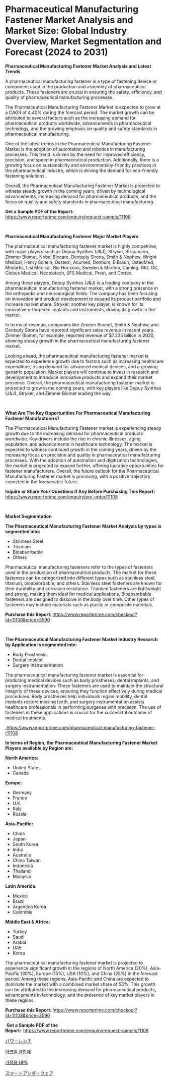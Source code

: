 <p><h1>Pharmaceutical Manufacturing Fastener Market Analysis and Market Size: Global Industry Overview, Market Segmentation and Forecast (2024 to 2031)</h1></p><p><strong>Pharmaceutical Manufacturing Fastener Market Analysis and Latest Trends</strong></p>
<p><p>A pharmaceutical manufacturing fastener is a type of fastening device or component used in the production and assembly of pharmaceutical products. These fasteners are crucial in ensuring the safety, efficiency, and quality of pharmaceutical manufacturing processes.</p><p>The Pharmaceutical Manufacturing Fastener Market is expected to grow at a CAGR of 4.40% during the forecast period. The market growth can be attributed to several factors such as the increasing demand for pharmaceutical products worldwide, advancements in pharmaceutical technology, and the growing emphasis on quality and safety standards in pharmaceutical manufacturing.</p><p>One of the latest trends in the Pharmaceutical Manufacturing Fastener Market is the adoption of automation and robotics in manufacturing processes. This trend is driven by the need for improved efficiency, precision, and speed in pharmaceutical production. Additionally, there is a growing focus on sustainability and environmentally-friendly practices in the pharmaceutical industry, which is driving the demand for eco-friendly fastening solutions.</p><p>Overall, the Pharmaceutical Manufacturing Fastener Market is projected to witness steady growth in the coming years, driven by technological advancements, increasing demand for pharmaceutical products, and the focus on quality and safety standards in pharmaceutical manufacturing.</p></p>
<p><strong>Get a Sample PDF of the Report:&nbsp;</strong> <a href="https://www.reportprime.com/enquiry/request-sample/11108">https://www.reportprime.com/enquiry/request-sample/11108</a></p>
<p>&nbsp;</p>
<p><strong>Pharmaceutical Manufacturing Fastener Major Market Players</strong></p>
<p><p>The pharmaceutical manufacturing fastener market is highly competitive, with major players such as Depuy Synthes (J&J), Stryker, Straumann, Zimmer Biomet, Nobel Biocare, Dentsply Sirona, Smith & Nephew, Wright Medical, Henry Schein, Osstem, Acumed, Dentium, B Braun, OsteoMed, Medartis, Lisi Medical, Bio Horizons, Sweden & Martina, Camlog, DIO, GC, Globus Medical, Neobiotech, SFS Medical, Preat, and Cortex.</p><p>Among these players, Depuy Synthes (J&J) is a leading company in the pharmaceutical manufacturing fastener market, with a strong presence in the orthopedic and neurosurgical fields. The company has been focusing on innovation and product development to expand its product portfolio and increase market share. Stryker, another key player, is known for its innovative orthopedic implants and instruments, driving its growth in the market. </p><p>In terms of revenue, companies like Zimmer Biomet, Smith & Nephew, and Dentsply Sirona have reported significant sales revenue in recent years. Zimmer Biomet, for example, reported revenue of $7.235 billion in 2020, showing steady growth in the pharmaceutical manufacturing fastener market. </p><p>Looking ahead, the pharmaceutical manufacturing fastener market is expected to experience growth due to factors such as increasing healthcare expenditure, rising demand for advanced medical devices, and a growing geriatric population. Market players will continue to invest in research and development to introduce innovative products and expand their market presence. Overall, the pharmaceutical manufacturing fastener market is projected to grow in the coming years, with key players like Depuy Synthes (J&J), Stryker, and Zimmer Biomet leading the way.</p></p>
<p>&nbsp;</p>
<p><strong>What Are The Key Opportunities For Pharmaceutical Manufacturing Fastener Manufacturers?</strong></p>
<p><p>The Pharmaceutical Manufacturing Fastener market is experiencing steady growth due to the increasing demand for pharmaceutical products worldwide. Key drivers include the rise in chronic illnesses, aging population, and advancements in healthcare technology. The market is expected to witness continued growth in the coming years, driven by the increasing focus on precision and quality in pharmaceutical manufacturing processes. With the adoption of automation and digitization technologies, the market is projected to expand further, offering lucrative opportunities for fastener manufacturers. Overall, the future outlook for the Pharmaceutical Manufacturing Fastener market is promising, with a positive trajectory expected in the foreseeable future.</p></p>
<p><strong>Inquire or Share Your Questions If Any Before Purchasing This Report:</strong> <a href="https://www.reportprime.com/enquiry/pre-order/11108">https://www.reportprime.com/enquiry/pre-order/11108</a></p>
<p>&nbsp;</p>
<p><strong>Market Segmentation</strong></p>
<p><strong>The Pharmaceutical Manufacturing Fastener Market Analysis by types is segmented into:</strong></p>
<p><ul><li>Stainless Steel</li><li>Titanium</li><li>Bioabsorbable</li><li>Others</li></ul></p>
<p><p>Pharmaceutical manufacturing fasteners refer to the types of fasteners used in the production of pharmaceutical products. The market for these fasteners can be categorized into different types such as stainless steel, titanium, bioabsorbable, and others. Stainless steel fasteners are known for their durability and corrosion resistance. Titanium fasteners are lightweight and strong, making them ideal for medical applications. Bioabsorbable fasteners are designed to dissolve in the body over time. Other types of fasteners may include materials such as plastic or composite materials.</p></p>
<p><strong>Purchase this Report:&nbsp;</strong><a href="https://www.reportprime.com/checkout?id=11108&price=3590">https://www.reportprime.com/checkout?id=11108&price=3590</a></p>
<p>&nbsp;</p>
<p><strong>The Pharmaceutical Manufacturing Fastener Market Industry Research by Application is segmented into:</strong></p>
<p><ul><li>Body Prosthesis</li><li>Dental Implant</li><li>Surgery Instrumentation</li></ul></p>
<p><p>The pharmaceutical manufacturing fastener market is essential for producing medical devices such as body prostheses, dental implants, and surgery instrumentation. These fasteners are used to maintain the structural integrity of these devices, ensuring they function effectively during medical procedures. Body prostheses help individuals regain mobility, dental implants restore missing teeth, and surgery instrumentation assists healthcare professionals in performing surgeries with precision. The use of fasteners in these applications is crucial for the successful outcome of medical treatments.</p></p>
<p><a href="https://www.reportprime.com/pharmaceutical-manufacturing-fastener-r11108">&nbsp;https://www.reportprime.com/pharmaceutical-manufacturing-fastener-r11108</a></p>
<p><strong>In terms of Region, the Pharmaceutical Manufacturing Fastener Market Players available by Region are:</strong></p>
<p>
    <p> <strong> North America: </strong>
        <ul>
            <li>United States</li>
            <li>Canada</li>
        </ul>
        </p> 
    <p> <strong> Europe: </strong>
        <ul>
            <li>Germany</li>
            <li>France</li>
            <li>U.K.</li>
            <li>Italy</li>
            <li>Russia</li>
        </ul>
        </p> 
    <p> <strong> Asia-Pacific: </strong>
        <ul>
            <li>China</li>
            <li>Japan</li>
            <li>South Korea</li>
            <li>India</li>
            <li>Australia</li>
            <li>China Taiwan</li>
            <li>Indonesia</li>
            <li>Thailand</li>
            <li>Malaysia</li>
        </ul>
        </p> 
    <p> <strong> Latin America: </strong>
        <ul>
            <li>Mexico</li>
            <li>Brazil</li>
            <li>Argentina Korea</li>
            <li>Colombia</li>
        </ul>
        </p> 
    <p> <strong> Middle East & Africa: </strong>
        <ul>
            <li>Turkey</li>
            <li>Saudi</li>
            <li>Arabia</li>
            <li>UAE</li>
            <li>Korea</li>
        </ul>
    </p>
    </p>
<p><p>The pharmaceutical manufacturing fastener market is projected to experience significant growth in the regions of North America (20%), Asia-Pacific (30%), Europe (15%), USA (10%), and China (25%) in the forecast period. Among these regions, Asia-Pacific and China are expected to dominate the market with a combined market share of 55%. This growth can be attributed to the increasing demand for pharmaceutical products, advancements in technology, and the presence of key market players in these regions.</p></p>
<p><strong>Purchase this Report: </strong><a href="https://www.reportprime.com/checkout?id=11108&price=3590">https://www.reportprime.com/checkout?id=11108&price=3590</a></p>
<p>&nbsp;<strong>Get a Sample PDF of the Report:&nbsp;&nbsp;</strong><a href="https://www.reportprime.com/enquiry/request-sample/11108">https://www.reportprime.com/enquiry/request-sample/11108</a></p>
<p><strong></strong></p>
<p><p><a href="https://medium.com/@rusty-marie2024/%E6%AC%A1%E3%81%AE%E6%96%87%E3%82%92%E6%97%A5%E6%9C%AC%E8%AA%9E%E3%81%AB%E7%BF%BB%E8%A8%B3%E3%81%97%E3%81%A6%E3%81%8F%E3%81%A0%E3%81%95%E3%81%84-%E3%83%87%E3%82%B3%E3%83%BC%E3%83%87%E3%82%A3%E3%83%B3%E3%82%B0%E3%83%91%E3%83%AF%E3%83%BC%E3%83%AC%E3%83%B3%E3%83%81%E5%B8%82%E5%A0%B4%E3%81%AE%E3%83%A1%E3%83%88%E3%83%AA%E3%82%AF%E3%82%B9-%E5%B8%82%E5%A0%B4%E3%82%B7%E3%82%A7%E3%82%A2-%E3%83%88%E3%83%AC%E3%83%B3%E3%83%89-%E6%88%90%E9%95%B7%E3%83%91%E3%82%BF%E3%83%BC%E3%83%B3-d544772b1994">パワーレンチ</a></p><p><a href="https://medium.com/@thib_harou/%EC%95%84%ED%81%AC%EB%A6%B4-%EC%A0%91%EC%B0%A9%EC%A0%9C-%EC%8B%9C%EC%9E%A5-%EC%9C%A0%ED%98%95-%EC%9D%91%EC%9A%A9-%EB%B0%8F-%EC%A7%80%EB%A6%AC%EC%97%90-%EB%8C%80%ED%95%9C-%ED%8F%AC%EA%B4%84%EC%A0%81%EC%9D%B8-%ED%8F%89%EA%B0%80-6aa7d90ae1b5">아크릴 결합제</a></p><p><a href="https://medium.com/@tomienow676/%EC%A3%BC%ED%83%9D%EC%9A%A9-ups-%EC%8B%9C%EC%9E%A5-%EC%84%B1%EA%B3%B5%EC%A0%81%EC%9D%B8-%EB%B9%84%EC%A6%88%EB%8B%88%EC%8A%A4-%EC%A0%84%EB%9E%B5%EC%9D%98-%ED%95%B5%EC%8B%AC-2031%EB%85%84%EA%B9%8C%EC%A7%80%EC%9D%98-%EC%98%88%EC%B8%A1-3cf09c5de7d1">가정용 UPS</a></p><p><a href="https://medium.com/@slbola/%E3%82%B9%E3%83%9E%E3%83%BC%E3%83%88%E3%82%A2%E3%83%B3%E3%83%80%E3%83%BC%E3%82%A6%E3%82%A7%E3%82%A2%E5%B8%82%E5%A0%B4%E3%81%AE%E3%83%A1%E3%83%88%E3%83%AA%E3%82%AF%E3%82%B9%E3%81%AE%E8%A7%A3%E8%AA%AD-%E5%B8%82%E5%A0%B4%E3%82%B7%E3%82%A7%E3%82%A2-%E3%83%88%E3%83%AC%E3%83%B3%E3%83%89-%E6%88%90%E9%95%B7%E3%83%91%E3%82%BF%E3%83%BC%E3%83%B3-9713504e6e81">スマートアンダーウェア</a></p></p>
